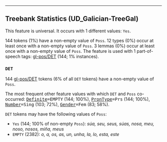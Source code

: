 

--------------------------------------------------------------------------------

## Treebank Statistics (UD_Galician-TreeGal)

This feature is universal.
It occurs with 1 different values: `Yes`.

144 tokens (1%) have a non-empty value of `Poss`.
12 types (0%) occur at least once with a non-empty value of `Poss`.
3 lemmas (0%) occur at least once with a non-empty value of `Poss`.
The feature is used with 1 part-of-speech tags: [gl-pos/DET]() (144; 1% instances).

### `DET`

144 [gl-pos/DET]() tokens (6% of all `DET` tokens) have a non-empty value of `Poss`.

The most frequent other feature values with which `DET` and `Poss` co-occurred: <tt><a href="Definite.html">Definite</a>=EMPTY</tt> (144; 100%), <tt><a href="PronType.html">PronType</a>=Prs</tt> (144; 100%), <tt><a href="Number.html">Number</a>=Sing</tt> (103; 72%), <tt><a href="Gender.html">Gender</a>=Fem</tt> (83; 58%).

`DET` tokens may have the following values of `Poss`:

* `Yes` (144; 100% of non-empty `Poss`): <em>súa, seu, seus, súas, nosa, meu, noso, nosos, miña, meus</em>
* `EMPTY` (2382): <em>o, a, os, as, un, unha, la, lo, esta, este</em>

